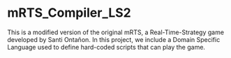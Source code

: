 # mRTS_Compiler_LS2

This is a modified version of the original mRTS, a Real-Time-Strategy game developed by Santi Ontañon. In this project, we include a Domain Specific Language used to define hard-coded scripts that can play the game.
